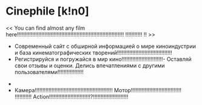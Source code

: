   # Сinephile [k!n0]
<< You can find almost any film here!!!!!!!!!!!!!!!!!!!!!!!!!!!!!!!!!!!!!!!!!!!!!!!!!!!!!!!!!!!!!!!!!!!!!! !!!!!!!!!!! !! >>

- Современный сайт с обширной информацией о мире киноиндустрии и база кинематографических творений!!!!!!!!!!!!!!!!!!!!!!!!!!!!!!!!!!!!
- Регистрируйся и погружайся в мир кино!!!!!!!!!!!!!!!!!!!!!!!!!!!- Оставляй свои отзывы и оценки. Делись впечатлениями с другими пользователями!!!!!!!!!!!!!!!!!
*
* Камера!!!!!!!!!!!!!!!!!!!!!!!!!!!!!!!!!!!!!!!!!!!!!!!!!!! Мотор!!!!!!!!!!!!!!!!!!!!!!!!!!!!!!!!! !!!!!!!!!!! Action!!!!!!!!!!!!!!!!!!!!!!!!!!!?!!!!!!!!!!!!!!!!!!!!!!!
